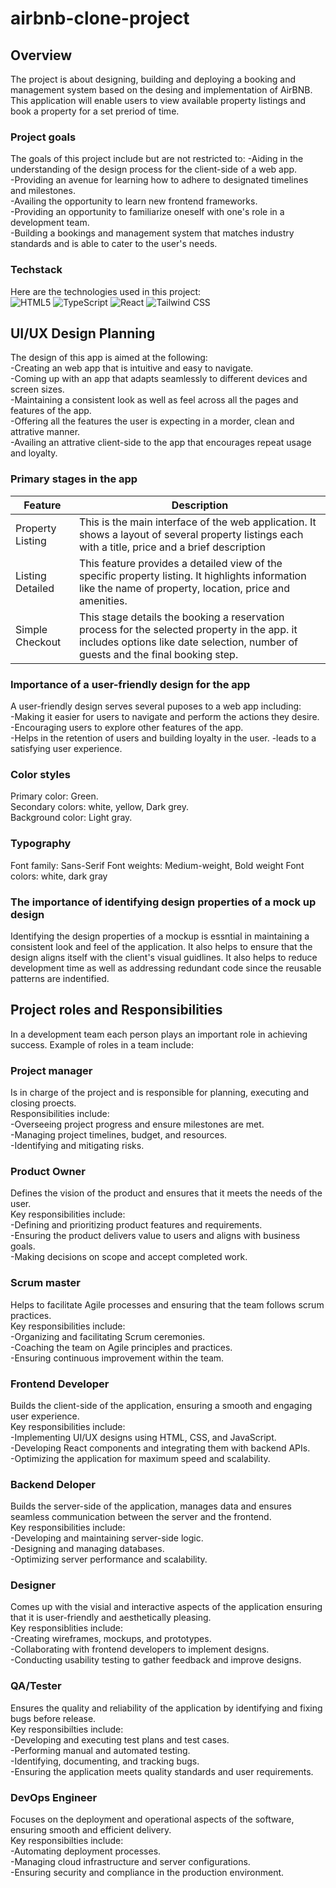 # airbnb-clone-project

## Overview

The project is about designing, building and deploying a booking and management system based on the desing and implementation of AirBNB. This application will enable users to view available property listings and  book a property for a set preriod of time.

### Project goals

The goals of this project include but are not restricted to:
 -Aiding in the understanding of the design process for the client-side of a web app.  
 -Providing an avenue for learning how to adhere to designated timelines and milestones.  
 -Availing the opportunity to learn new frontend frameworks.  
 -Providing an opportunity to familiarize oneself with one's role in a development team.  
 -Building a bookings and management system that matches industry standards and is able to cater to the user's needs.  

### Techstack

 Here are the technologies used in this project:  
 ![HTML5](https://img.shields.io/badge/HTML5-FF5722?style=for-the-badge&logo=html5&logoColor=white)
![TypeScript](https://img.shields.io/badge/TypeScript-007ACC?style=for-the-badge&logo=typescript&logoColor=white)
![React](https://img.shields.io/badge/React-61DAFB?style=for-the-badge&logo=react&logoColor=black)
![Tailwind CSS](https://img.shields.io/badge/Tailwind_CSS-06B6D4?style=for-the-badge&logo=tailwind-css&logoColor=black)

## UI/UX Design Planning

The design of this app is aimed at the following:  
-Creating an web app that is intuitive and easy to navigate.  
-Coming up with an app that adapts seamlessly to different devices and screen sizes.  
-Maintaining a consistent look as well as feel across all the pages and features of the app.  
-Offering all the features the user is expecting in a morder, clean and attrative manner.  
-Availing an attrative client-side to the app that encourages repeat usage and loyalty.  

### Primary stages in the app

| Feature | Description |
| ------- | ----------- |
| Property Listing | This is the main interface of the web application. It shows a layout of several property listings each with a title, price and a brief description |
| Listing Detailed | This feature provides a detailed view of the specific property listing. It highlights information like the name of property, location, price and amenities.|
| Simple Checkout | This stage details the booking a reservation process for the selected property in the app. it includes options like date selection, number of guests and the final booking step.|

### Importance of a user-friendly design for the app

A user-friendly design serves several puposes to a web app including:  
-Making it easier for users to navigate and perform the actions they desire.  
-Encouraging users to explore other features of the app.  
-Helps in the retention of users and building loyalty in the user.
-leads to a satisfying user experience.  

### Color styles

Primary color: Green.  
Secondary colors: white, yellow, Dark grey.  
Background color: Light gray.  

### Typography

Font family: Sans-Serif
Font weights: Medium-weight, Bold weight
Font colors: white, dark gray

### The importance of identifying design properties of a mock up design

Identifying the design properties of a mockup is essntial in maintaining a consistent look and feel of the application. It also helps to ensure that the design aligns itself with the client's visual guidlines. It also helps to reduce development time as well as addressing redundant code since the reusable patterns are indentified.  

## Project roles and Responsibilities

In a development team each person plays an important role in achieving success. Example of roles in a team include:

### Project manager

 Is in charge of the project and  is responsible for planning, executing and closing proects.  
 Responsibilities include:  
 -Overseeing project progress and ensure milestones are met.  
 -Managing project timelines, budget, and resources.  
 -Identifying and mitigating risks.  

### Product Owner

Defines the vision of the product and ensures that it meets the needs of the user.  
Key responsibilities include:  
-Defining and prioritizing product features and requirements.  
-Ensuring the product delivers value to users and aligns with business goals.  
-Making decisions on scope and accept completed work.  

### Scrum master

Helps to facilitate Agile processes and ensuring that the team follows scrum practices.  
Key responsibilities include:  
-Organizing and facilitating Scrum ceremonies.  
-Coaching the team on Agile principles and practices.  
-Ensuring continuous improvement within the team.

### Frontend Developer

Builds the client-side of the application, ensuring a smooth and engaging user experience.  
Key responsibilities include:  
-Implementing UI/UX designs using HTML, CSS, and JavaScript.  
-Developing React components and integrating them with backend APIs.  
-Optimizing the application for maximum speed and scalability.  

### Backend Deloper

Builds the server-side of the application, manages data and ensures seamless communication between the server and the frontend.  
Key responsibilities include:  
-Developing and maintaining server-side logic.  
-Designing and managing databases.  
-Optimizing server performance and scalability.  

### Designer

Comes up with the visial and interactive aspects of the application ensuring that it is user-friendly and aesthetically pleasing.  
Key responsiblities include:  
-Creating wireframes, mockups, and prototypes.  
-Collaborating with frontend developers to implement designs.  
-Conducting usability testing to gather feedback and improve designs.  

### QA/Tester

Ensures the quality and reliability of the application by identifying and fixing bugs before release.  
Key responsibilties include:  
-Developing and executing test plans and test cases.  
-Performing manual and automated testing.  
-Identifying, documenting, and tracking bugs.  
-Ensuring the application meets quality standards and user requirements.  

### DevOps Engineer

Focuses on the deployment and operational aspects of the software, ensuring smooth and efficient delivery.  
Key responsibilties include:  
-Automating deployment processes.  
-Managing cloud infrastructure and server configurations.  
-Ensuring security and compliance in the production environment.  
